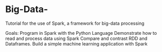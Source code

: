 # Big-Data-
Tutorial for the use of Spark, a framework for big-data processing 

Goals:
Program in Spark with the Python Language
Demonstrate how to read and process data using Spark
Compare and contrast RDD and Dataframes.
Build a simple machine learning application with Spark
